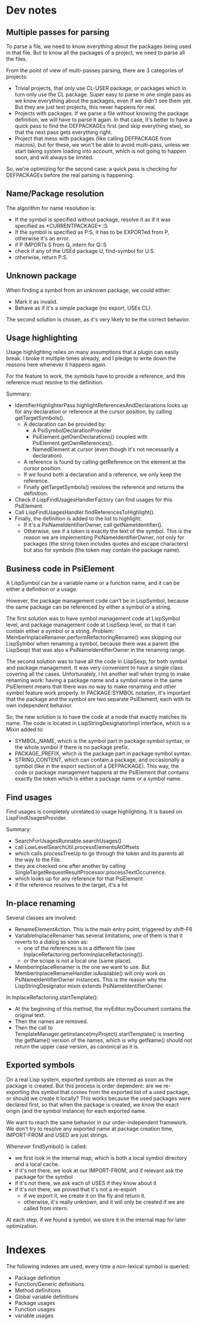 # Dev notes

## Multiple passes for parsing

To parse a file, we need to know everything about the packages being used in that file. But to know all the packages
of a project, we need to parse all the files.

From the point of view of multi-passes parsing, there are 3 categories of projects:
* Trivial projects, that only use CL-USER package, or packages which in turn only use the CL package.
Super easy to parse in one single pass as we know everything about the packages, even if we didn't see them yet.
But they are just test projects, this never happens for real.
* Projects with packages. If we parse a file without knowing the package definition, we will have to parse it again.
In that case, it's better to have a quick pass to find the DEFPACKAGEs first (and skip everything else), so that the
next pass gets everything right.
* Project that mess with packages (like calling DEFPACKAGE from macros), but for these, we won't be able to avoid
multi-pass, unless we start taking system loading into account, which is not going to happen soon, and will always
be limited.

So, we're optimizing for the second case: a quick pass is checking for DEFPACKAGEs before the real parsing is happening.

## Name/Package resolution

The algorithm for name resolution is:
* If the symbol is specified without package, resolve it as if it was specified as \*CURRENTPACKAGE\*::S
* If the symbol is specified as P:S, it has to be EXPORTed from P, otherwise it's an error.
* if P IMPORTs S from Q, intern for Q::S
* check if any of the USEd package U, find-symbol for U:S.
* otherwise, return P:S.

## Unknown package

When finding a symbol from an unknown package, we could either:
* Mark it as invalid.
* Behave as if it's a simple package (no export, USEs CL).

The second solution is chosen, as it's very likely to be the correct behavior. 

## Usage highlighting

Usage highlighting relies on many assumptions that a plugin can easily break. I broke it multiple times already,
and I pledge to write down the reasons here whenever it happens again.

For the feature to work, the symbols have to provide a reference, and this reference must resolve to the
definition.

Summary:
* IdentifierHighlighterPass.highlightReferencesAndDeclarations looks up for any declaration or reference at the cursor 
position, by calling getTargetSymbols().
  * A declaration can be provided by:
    * A PsiSymbolDeclarationProvider
    * PsiElement.getOwnDeclarations() coupled with PsiElement.getOwnReferences().
    * NamedElement at cursor (even though it's not necessarily a declaration).
  * A reference is found by calling getReference on the element at the cursor position.
  * If we found both a declaration and a reference, we only keep the reference.
  * Finally getTargetSymbols() resolves the reference and returns the definition.
* Check if LispFindUsagesHandlerFactory can find usages for this PsiElement.
* Call LispFindUsagesHandler.findReferencesToHighlight().
* Finally, the definition is added to the list to highlight:
  * If it's a PsiNameIdentifierOwner, call getNameIdentifier().
  * Otherwise, see if a token is exactly the text of the symbol. This is the reason we are implementing
PsiNameIdentifierOwner, not only for packages (the string token includes quotes and escape characters) but also
for symbols (the token may contain the package name).

## Business code in PsiElement

A LispSymbol can be a variable name or a function name, and it can be either a definition or a usage.

However, the package management code can't be in LispSymbol, because the same package can be referenced
by either a symbol or a string.

The first solution was to have symbol management code at LispSymbol level, and package management code at LispSexp level,
so that it can contain either a symbol or a string.
Problem: MemberInplaceRenamer.performRefactoringRename() was skipping our LispSymbol when renaming a symbol, because
there was a parent (the LispSexp) that was also a PsiNameIdentifierOwner in the renaming range.

The second solution was to have all the code in LispSexp, for both symbol and package management. It was very convenient
to have a single class covering all the cases. Unfortunately, I hit another wall when trying to make renaming work:
having a package name and a symbol name in the same PsiElement means that there was no way to make renaming
and other symbol feature work properly. In PACKAGE:SYMBOL notation, it's important that the package and the symbol
are two separate PsiElement, each with its own independent behavior.

So, the new solution is to have the code at a node that exactly matches its name. The code is located in
LispStringDesignatorImpl interface, which is a Mixin added to:
* SYMBOL_NAME, which is the symbol part in package:symbol syntax, or the whole symbol if there is no package prefix.
* PACKAGE_PREFIX, which is the package part in package:symbol syntax.
* STRING_CONTENT, which can contain a package, and occasionally a symbol (like in the export section of a DEFPACKAGE).
This way, the code or package management happens at the PsiElement that contains exactly the token
which is either a package name or a symbol name.

## Find usages

Find usages is completely unrelated to usage highlighting. It is based on LispFindUsagesProvider.

Summary:
* SearchForUsagesRunnable.searchUsages()
* call LowLevelSearchUtil.processElementsAtOffsets
* which calls processTreeUp to go through the token and its parents all the way to the File.
* they are checked one after another by calling SingleTargetRequestResultProcessor.processTextOccurrence.
* which looks up for any reference for that PsiElement
* if the reference resolves to the target, it's a hit

## In-place renaming

Several classes are involved:
* RenameElementAction. This is the main entry point, triggered by shift-F6
* VariableInplaceRenamer has several limitations, one of them is that it reverts to a dialog as soon as:
  * one of the references is in a different file (see InplaceRefactoring.performInplaceRefactoring()).
  * or the scope is not a local one (same place).
* MemberInplaceRenamer is the one we want to use. But MemberInplaceRenameHandler.isAvailable() will only work on
  PsiNameIdentifierOwner instances. This is the reason why the LispStringDesignator mixin extends
  PsiNameIdentifierOwner.

In InplaceRefactoring.startTemplate():
* At the beginning of this method, the myEditor.myDocument contains the original text.
* Then the names are removed.
* Then the call to TemplateManager.getInstance(myProject).startTemplate() is inserting the getName() version of the
names, which is why getName() should not return the upper case version, as canonical as it is.

## Exported symbols

On a real Lisp system, exported symbols are interned as soon as the package is created. But this process
is order dependent: are we re-exporting this symbol that comes from the exported list of a used package,
or should we create it locally? This works because the used packages were declared first, so that when
the package is created, we know the exact origin (and the symbol instance) for each exported name.

We want to reach the same behavior in our order-independent framework. We don't try to resolve any exported
name at package creation time, IMPORT-FROM and USED are just strings.

Whenever findSymbol() is called:
* we first look in the internal map, which is both a local symbol directory and a local cache.
* if it's not there, we look at our IMPORT-FROM, and if relevant ask the package for the symbol
* if it's not there, we ask each of USES if they know about it
* if it's not there, we proved that it's not a re-export
  * if we export it, we create it on the fly and return it.
  * otherwise, it's really unknown, and it will only be created if we are called from intern.

At each step, if we found a symbol, we store it in the internal map for later optimization.

# Indexes

The following indexes are used, every time a non-lexical symbol is queried:
* Package definition
* Function/Generic definitions
* Method definitions
* Global variable definitions
* Package usages
* Function usages
* variable usages
